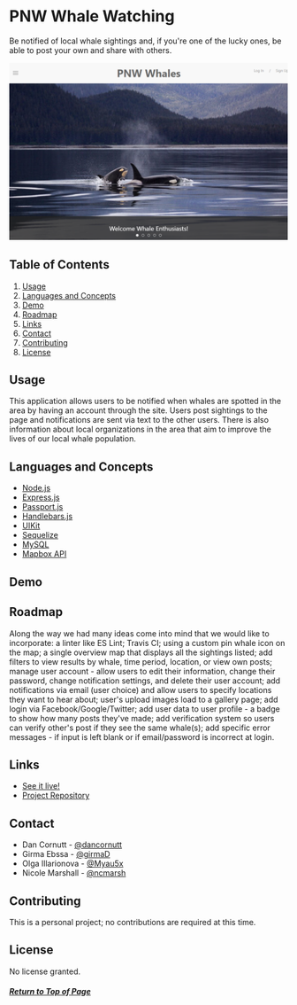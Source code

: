 # PNW Whale Watching

Be notified of local whale sightings and, if you're one of the lucky ones, be able to post your own and share with others.

![Home page](./public/images/readme-img/home_screenshot.png)

## Table of Contents

1. [Usage](#Usage)
1. [Languages and Concepts](#Languages-and-Concepts)
1. [Demo](#Demo)
1. [Roadmap](#Roadmap)
1. [Links](#Links)
1. [Contact](#Contact)
1. [Contributing](#Contributing)
1. [License](#License)

## Usage

This application allows users to be notified when whales are spotted in the area by having an account through the site. Users post sightings to the page and notifications are sent via text to the other users. There is also information about local organizations in the area that aim to improve the lives of our local whale population.   

## Languages and Concepts

- [Node.js](https://nodejs.org/en/)
- [Express.js](https://expressjs.com/)
- [Passport.js](http://www.passportjs.org/)
- [Handlebars.js](https://handlebarsjs.com/)
- [UIKit](https://getuikit.com/)
- [Sequelize](https://sequelize.org/)
- [MySQL](https://www.mysql.com/)
- [Mapbox API](https://docs.mapbox.com/api/overview/)

## Demo



## Roadmap

Along the way we had many ideas come into mind that we would like to incorporate: a linter like ES Lint; Travis CI; using a custom pin whale icon on the map; a single overview map that displays all the sightings listed; add filters to view results by whale, time period, location, or view own posts; manage user account - allow users to edit their information, change their password, change notification settings, and delete their user account; add notifications via email (user choice) and allow users to specify locations they want to hear about; user's upload images load to a gallery page; add login via Facebook/Google/Twitter; add user data to user profile - a badge to show how many posts they've made; add verification system so users can verify other's post if they see the same whale(s); add specific error messages - if input is left blank or if email/password is incorrect at login.

## Links

- [See it live!](https://fathomless-springs-89027.herokuapp.com/)
- [Project Repository](https://github.com/watchNW/whale-watching)

## Contact

- Dan Cornutt - [@dancornutt](https://github.com/dancornutt)
- Girma Ebssa - [@girmaD](https://github.com/girmaD)
- Olga Illarionova - [@Myau5x](https://github.com/Myau5x)
- Nicole Marshall - [@ncmarsh](https://github.com/ncmarsh)

## Contributing

This is a personal project; no contributions are required at this time.

## License

No license granted.

##### [Return to Top of Page](#PNW-Whale-Watching)
